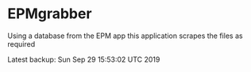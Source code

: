 # EPMgrabber
Using a database from the EPM app this application scrapes the files as required


Latest backup: Sun Sep 29 15:53:02 UTC 2019
